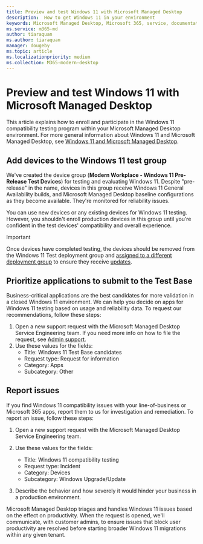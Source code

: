 ```yaml
---
title: Preview and test Windows 11 with Microsoft Managed Desktop
description:  How to get Windows 11 in your environment
keywords: Microsoft Managed Desktop, Microsoft 365, service, documentation
ms.service: m365-md
author: tiaraquan
ms.author: tiaraquan
manager: dougeby
ms.topic: article
ms.localizationpriority: medium
ms.collection: M365-modern-desktop
---
```


# Preview and test Windows 11 with Microsoft Managed Desktop

This article explains how to enroll and participate in the Windows 11 compatibility testing program within your Microsoft Managed Desktop environment. For more general information about Windows 11 and Microsoft Managed Desktop, see [Windows 11 and Microsoft Managed Desktop](../intro/win11-overview.md).  

## Add devices to the Windows 11 test group

We've created the device group (**Modern Workplace - Windows 11 Pre-Release Test Devices**) for testing and evaluating Windows 11. Despite "pre-release" in the name, devices in this group receive Windows 11 General Availability builds, and Microsoft Managed Desktop baseline configurations as they become available. They're monitored for reliability issues.

You can use new devices or any existing devices for Windows 11 testing. However, you shouldn't enroll production devices in this group until you’re confident in the test devices' compatibility and overall experience.

> [!IMPORTANT]
> Once devices have completed testing, the devices should be removed from the Windows 11 Test deployment group and [assigned to a different deployment group](../working-with-managed-desktop/assign-deployment-group.md) to ensure they receive [updates](../service-description/updates.md). 

## Prioritize applications to submit to the Test Base

Business-critical applications are the best candidates for more validation in a closed Windows 11 environment. We can help you decide on apps for Windows 11 testing based on usage and reliability data. To request our recommendations, follow these steps:

1. Open a new support request with the Microsoft Managed Desktop Service Engineering team. If you need more info on how to file the request, see [Admin support](admin-support.md).
2. Use these values for the fields:
    - Title: Windows 11 Test Base candidates
    - Request type: Request for information
    - Category: Apps
    - Subcategory: Other

## Report issues

If you find Windows 11 compatibility issues with your line-of-business or Microsoft 365 apps, report them to us for investigation and remediation. To report an issue, follow these steps:

1. Open a new support request with the Microsoft Managed Desktop Service Engineering team.
2. Use these values for the fields:
    - Title: Windows 11 compatibility testing
    - Request type: Incident
    - Category: Devices
    - Subcategory: Windows Upgrade/Update

3. Describe the behavior and how severely it would hinder your business in a production environment.

Microsoft Managed Desktop triages and handles Windows 11 issues based on the effect on productivity. When the request is opened, we'll communicate, with customer admins, to ensure issues that block user productivity are resolved before starting broader Windows 11 migrations within any given tenant.
